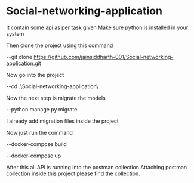 # Social-networking-application
It contain some api as per task given
Make sure python is installed in your system

Then clone the project using this command 



  --git clone https://github.com/jainsiddharth-001/Social-networking-application.git

Now go into the project



  --cd .\Social-networking-application\

Now the next step is migrate the models



  --python manage.py migrate 

I already add migration files inside the project

Now just run the command 




  --docker-compose build


  
  --docker-compose up

After this all APi is running into the postman collection 
Attaching postman collection inside this project please find the collection.


